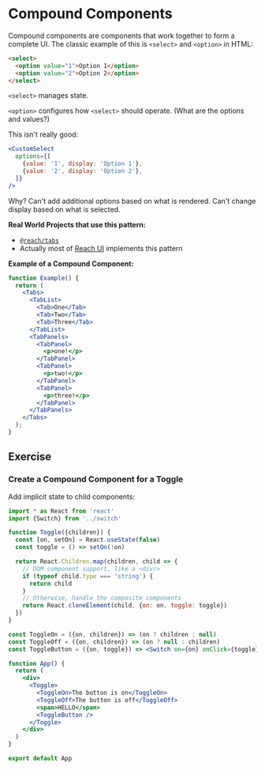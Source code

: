 # Compound Components

Compound components are components that work together to form a complete UI. The classic example of this is `<select>` and `<option>` in HTML:

```html
<select>
  <option value="1">Option 1</option>
  <option value="2">Option 2</option>
</select>
```

`<select>` manages state.

`<option>` configures how `<select>` should operate. (What are the options and values?)



This isn't really good:

```jsx
<CustomSelect
  options={[
    {value: '1', display: 'Option 1'},
    {value: '2', display: 'Option 2'},
  ]}
/>
```

Why? Can't add additional options based on what is rendered. Can't change display based on what is selected.



**Real World Projects that use this pattern:**

- [`@reach/tabs`](https://reacttraining.com/reach-ui/tabs)
- Actually most of [Reach UI](https://reacttraining.com/reach-ui) implements this pattern



**Example of a Compound Component:** 

```jsx
function Example() {
  return (
    <Tabs>
      <TabList>
        <Tab>One</Tab>
        <Tab>Two</Tab>
        <Tab>Three</Tab>
      </TabList>
      <TabPanels>
        <TabPanel>
          <p>one!</p>
        </TabPanel>
        <TabPanel>
          <p>two!</p>
        </TabPanel>
        <TabPanel>
          <p>three!</p>
        </TabPanel>
      </TabPanels>
    </Tabs>
  );
}
```



## Exercise

### Create a Compound Component for a Toggle



Add implicit state to child components:

```jsx
import * as React from 'react'
import {Switch} from '../switch'

function Toggle({children}) {
  const [on, setOn] = React.useState(false)
  const toggle = () => setOn(!on)

  return React.Children.map(children, child => {
    // DOM component support, like a <div/>
    if (typeof child.type === 'string') {
      return child
    }
    // Otherwise, handle the composite components
    return React.cloneElement(child, {on: on, toggle: toggle})
  })
}

const ToggleOn = ({on, children}) => (on ? children : null)
const ToggleOff = ({on, children}) => (on ? null : children)
const ToggleButton = ({on, toggle}) => <Switch on={on} onClick={toggle} />

function App() {
  return (
    <div>
      <Toggle>
        <ToggleOn>The button is on</ToggleOn>
        <ToggleOff>The button is off</ToggleOff>
        <span>HELLO</span>
        <ToggleButton />
      </Toggle>
    </div>
  )
}

export default App
```

